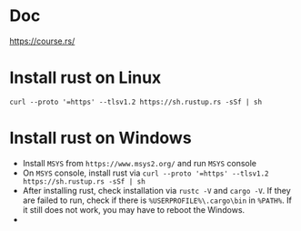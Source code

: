 # Doc

https://course.rs/

# Install rust on Linux
`curl --proto '=https' --tlsv1.2 https://sh.rustup.rs -sSf | sh`

# Install rust on Windows

* Install `MSYS` from `https://www.msys2.org/` and run `MSYS` console
* On `MSYS` console, install rust via `curl --proto '=https' --tlsv1.2 https://sh.rustup.rs -sSf | sh`
* After installing rust, check installation via `rustc -V` and `cargo -V`. If they are failed to run, check if there is `%USERPROFILE%\.cargo\bin` in `%PATH%`. If it still does not work, you may have to reboot the Windows.
* 
